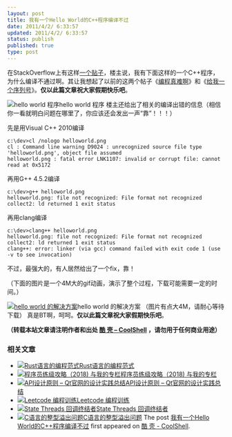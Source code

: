 ```yaml
---
layout: post
title: 我有一个Hello World的C++程序编译不过
date: 2011/4/2/ 6:33:57
updated: 2011/4/2/ 6:33:57
status: publish
published: true
type: post
---
```


在StackOverflow上有这样[一个贴子](http://stackoverflow.com/questions/5508110/why-is-this-program-erroneously-rejected-by-three-c-compilers)，楼主说，我有下面这样的一个C++程序，为什么编译不通过啊。其让我想起了以前的这两个帖子《[编程真难啊](https://coolshell.cn/articles/1391.html "编程真难啊")》和《[给我一个序列号](https://coolshell.cn/articles/1693.html "给我一个序列号")》。**仅以此篇文章祝大家假期快乐吧**。


![hello world 程序](http://i.stack.imgur.com/JQXWL.png "hello world 程序")hello world 程序
楼主还给出了相关的编译出错的信息（相信你一看就明白问题在哪里了，你应该还会发出一声“靠”！！！）


先是用Visual C++ 2010编译



```
c:\dev>cl /nologo helloworld.png
cl : Command line warning D9024 : unrecognized source file type 'helloworld.png', object file assumed
helloworld.png : fatal error LNK1107: invalid or corrupt file: cannot read at 0x5172
```

再用G++ 4.5.2编译




```
c:\dev>g++ helloworld.png
helloworld.png: file not recognized: File format not recognized
collect2: ld returned 1 exit status
```

再用clang编译



```
c:\dev>clang++ helloworld.png
helloworld.png: file not recognized: File format not recognized
collect2: ld returned 1 exit status
clang++: error: linker (via gcc) command failed with exit code 1 (use -v to see invocation)
```

不过，最强大的，有人居然给出了一个fix，靠！  

（下面的图片是一个4M大的gif动画，演示了整个过程，下载可能需要一定的时间。）


[![hello world 的解决方案](http://i.imgur.com/QlGpd.gif "hello world 的解决方案")](http://i.imgur.com/QlGpd.gif)hello world 的解决方案 （图片有点大4M，请耐心等待下载）
真是BT啊，呵呵。**仅以此篇文章祝大家假期快乐吧**。



**（转载本站文章请注明作者和出处 [酷 壳 – CoolShell](https://coolshell.cn/) ，请勿用于任何商业用途）**



### 相关文章

* [![Rust语言的编程范式](https://coolshell.cn/wp-content/uploads/2020/03/rust-social-wide-150x150.jpg)](https://coolshell.cn/articles/20845.html)[Rust语言的编程范式](https://coolshell.cn/articles/20845.html)
* [![程序员练级攻略（2018)  与我的专栏](https://coolshell.cn/wp-content/uploads/2018/05/300x262-150x150.jpg)](https://coolshell.cn/articles/18360.html)[程序员练级攻略（2018) 与我的专栏](https://coolshell.cn/articles/18360.html)
* [![API设计原则 – Qt官网的设计实践总结](https://coolshell.cn/wp-content/uploads/2017/07/api-design-300x278-2-150x150.jpg)](https://coolshell.cn/articles/18024.html)[API设计原则 – Qt官网的设计实践总结](https://coolshell.cn/articles/18024.html)
* [![Leetcode 编程训练](https://coolshell.cn/wp-content/plugins/wordpress-23-related-posts-plugin/static/thumbs/29.jpg)](https://coolshell.cn/articles/12052.html)[Leetcode 编程训练](https://coolshell.cn/articles/12052.html)
* [![State Threads 回调终结者](https://coolshell.cn/wp-content/uploads/2014/10/edsm-150x150.gif)](https://coolshell.cn/articles/12012.html)[State Threads 回调终结者](https://coolshell.cn/articles/12012.html)
* [![C语言的整型溢出问题](https://coolshell.cn/wp-content/uploads/2014/04/c99-150x150.jpg)](https://coolshell.cn/articles/11466.html)[C语言的整型溢出问题](https://coolshell.cn/articles/11466.html)
The post [我有一个Hello World的C++程序编译不过](https://coolshell.cn/articles/4170.html) first appeared on [酷 壳 - CoolShell](https://coolshell.cn).